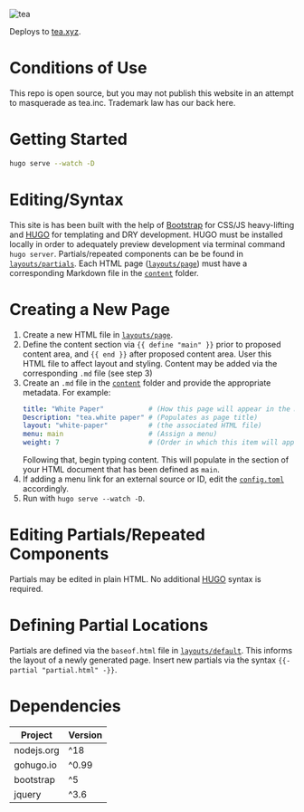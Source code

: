![tea](https://tea.xyz/banner.png)

Deploys to [tea.xyz](https://tea.xyz).


# Conditions of Use

This repo is open source, but you may not publish this website in an attempt
to masquerade as tea.inc. Trademark law has our back here.


# Getting Started

```sh
hugo serve --watch -D
```


# Editing/Syntax

This site is has been built with the help of [Bootstrap] for CSS/JS heavy-lifting and [HUGO] for templating and DRY development. HUGO must be installed locally in order to adequately preview development via terminal command `hugo server`. Partials/repeated components can be be found in [`layouts/partials`]. Each HTML page ([`layouts/page`]) must have a corresponding Markdown file in the [`content`] folder.

# Creating a New Page

1. Create a new HTML file in [`layouts/page`].
2. Define the content section via `{{ define "main" }}` prior to proposed content area, and `{{ end }}` after proposed content area. User this HTML file to affect layout and styling. Content may be added via the corresponding `.md` file (see step 3)
3. Create an `.md` file in the [`content`] folder and provide the appropriate metadata. For example:
    ```yaml
    title: "White Paper"           # (How this page will appear in the menu)
    Description: "tea.white paper" # (Populates as page title)
    layout: "white-paper"          # (the associated HTML file)
    menu: main                     # (Assign a menu)
    weight: 7                      # (Order in which this item will appear)
    ```
    Following that, begin typing content. This will populate in the section of your HTML document that has been defined as `main`.
4. If adding a menu link for an external source or ID, edit the [`config.toml`](config.toml) accordingly.
5. Run with `hugo serve --watch -D`.


# Editing Partials/Repeated Components

Partials may be edited in plain HTML. No additional [HUGO] syntax is required.


# Defining Partial Locations

Partials are defined via the `baseof.html` file in [`layouts/default`]. This informs the layout of a newly generated page. Insert new partials via the syntax `{{- partial "partial.html" -}}`.


# Dependencies

| Project    | Version |
|------------|---------|
| nodejs.org |   ^18   |
| gohugo.io  |  ^0.99  |
| bootstrap  |   ^5    |
| jquery     |  ^3.6   |


[Bootstrap]: https://getbootstrap.com/docs/5.2/getting-started/introduction/
[HUGO]: https://gohugo.io/documentation/
[`content`]: content/
[`layouts/page`]: layouts/page/
[`layouts/partials`]: layouts/partials/
[`layouts/default`]: layouts/default/
